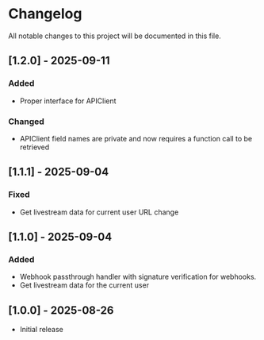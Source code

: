 # Changelog

All notable changes to this project will be documented in this file.

## \[1.2.0] - 2025-09-11

### Added

* Proper interface for APIClient

### Changed

* APIClient field names are private and now requires a function call to be retrieved

## \[1.1.1] - 2025-09-04

### Fixed

* Get livestream data for current user URL change

## \[1.1.0] - 2025-09-04

### Added

* Webhook passthrough handler with signature verification for webhooks.
* Get livestream data for the current user

## \[1.0.0] - 2025-08-26

* Initial release
